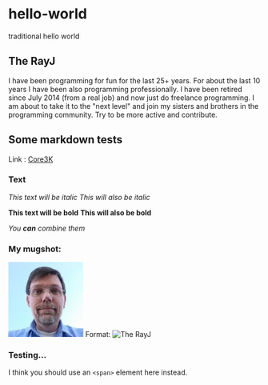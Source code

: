 # hello-world

traditional hello world

## The RayJ

I have been programming for fun for the last 25+ years. For about the last 10 years I have been also programming professionally. I have been retired since July 2014 (from a real job) and now just do freelance programming. I am about to take it to the "next level" and join my sisters and brothers in the programming community. Try to be more active and contribute.

## Some markdown tests

Link : [Core3K](https://core3k.com)

### Text

*This text will be italic*
_This will also be italic_

**This text will be bold**
__This will also be bold__

_You **can** combine them_

### My mugshot:

![The RayJ](/profiles-150.jpg)
Format: ![The RayJ](url)

### Testing...

I think you should use an
`<span>` element here instead.
